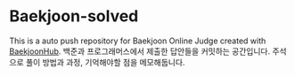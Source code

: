 # Baekjoon-solved
This is a auto push repository for Baekjoon Online Judge created with [BaekjoonHub](https://github.com/BaekjoonHub/BaekjoonHub).
백준과 프로그래머스에서 제출한 답안들을 커밋하는 공간입니다.
주석으로 풀이 방법과 과정, 기억해야할 점을 메모해둡니다.
